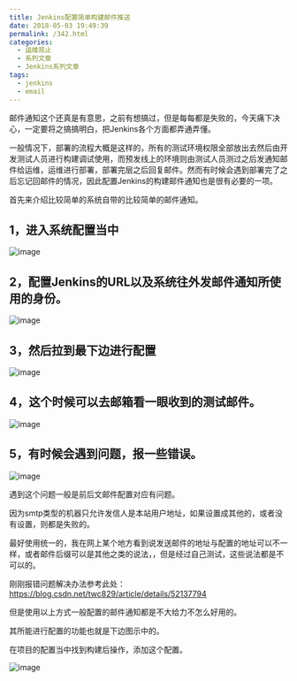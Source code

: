 ```yaml
---
title: Jenkins配置简单构建邮件推送
date: 2018-05-03 19:49:39
permalink: /342.html
categories:
  - 运维观止
  - 系列文章
  - Jenkins系列文章
tags:
  - jenkins
  - email
---
```


邮件通知这个还真是有意思，之前有想搞过，但是每每都是失败的，今天痛下决心，一定要将之搞搞明白，把Jenkins各个方面都弄通弄懂。

一般情况下，部署的流程大概是这样的，所有的测试环境权限全部放出去然后由开发测试人员进行构建调试使用，而预发线上的环境则由测试人员测过之后发通知邮件给运维，运维进行部署，部署完层之后回复邮件。然而有时候会遇到部署完了之后忘记回邮件的情况，因此配置Jenkins的构建邮件通知也是很有必要的一项。

首先来介绍比较简单的系统自带的比较简单的邮件通知。

## 1，进入系统配置当中

![image](https://tvax3.sinaimg.cn/large/008k1Yt0ly1grke7df5ufj30cv0frjsw.jpg)

## 2，配置Jenkins的URL以及系统往外发邮件通知所使用的身份。

![image](https://tvax3.sinaimg.cn/large/008k1Yt0ly1grke7ktwr4j30td05h3z2.jpg)

## 3，然后拉到最下边进行配置

![image](https://tvax4.sinaimg.cn/large/008k1Yt0ly1grke7rzud1j31540iwwjl.jpg)

## 4，这个时候可以去邮箱看一眼收到的测试邮件。

![image](https://tvax4.sinaimg.cn/large/008k1Yt0ly1grke7xedtfj30au080dga.jpg)

## 5，有时候会遇到问题，报一些错误。

![image](https://tvax4.sinaimg.cn/large/008k1Yt0ly1grke82vzbmj30tc0iyju0.jpg)

遇到这个问题一般是前后文邮件配置对应有问题。

因为smtp类型的机器只允许发信人是本站用户地址，如果设置成其他的，或者没有设置，则都是失败的。

最好使用统一的，我在网上某个地方看到说发送邮件的地址与配置的地址可以不一样，或者邮件后缀可以是其他之类的说法，，但是经过自己测试，这些说法都是不可以的。

刚刚报错问题解决办法参考此处：https://blog.csdn.net/twc829/article/details/52137794

但是使用以上方式一般配置的邮件通知都是不大给力不怎么好用的。

其所能进行配置的功能也就是下边图示中的。

在项目的配置当中找到构建后操作，添加这个配置。

![image](https://tvax3.sinaimg.cn/large/008k1Yt0ly1grke892pa4j30xm09ogn1.jpg)
